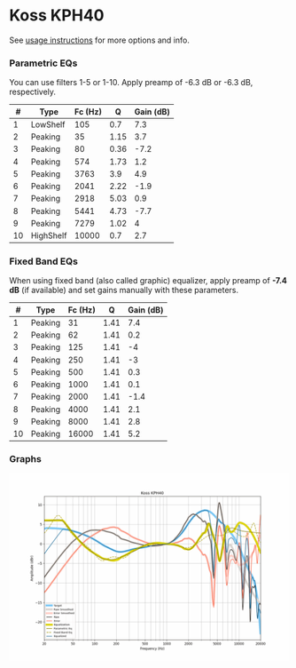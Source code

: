 # Koss KPH40
See [usage instructions](https://github.com/jaakkopasanen/AutoEq#usage) for more options and info.

### Parametric EQs
You can use filters 1-5 or 1-10. Apply preamp of -6.3 dB or -6.3 dB, respectively.

|   # | Type      |   Fc (Hz) |    Q |   Gain (dB) |
|-----|-----------|-----------|------|-------------|
|   1 | LowShelf  |       105 | 0.7  |         7.3 |
|   2 | Peaking   |        35 | 1.15 |         3.7 |
|   3 | Peaking   |        80 | 0.36 |        -7.2 |
|   4 | Peaking   |       574 | 1.73 |         1.2 |
|   5 | Peaking   |      3763 | 3.9  |         4.9 |
|   6 | Peaking   |      2041 | 2.22 |        -1.9 |
|   7 | Peaking   |      2918 | 5.03 |         0.9 |
|   8 | Peaking   |      5441 | 4.73 |        -7.7 |
|   9 | Peaking   |      7279 | 1.02 |         4   |
|  10 | HighShelf |     10000 | 0.7  |         2.7 |

### Fixed Band EQs
When using fixed band (also called graphic) equalizer, apply preamp of **-7.4 dB** (if available) and set gains manually with these parameters.

|   # | Type    |   Fc (Hz) |    Q |   Gain (dB) |
|-----|---------|-----------|------|-------------|
|   1 | Peaking |        31 | 1.41 |         7.4 |
|   2 | Peaking |        62 | 1.41 |         0.2 |
|   3 | Peaking |       125 | 1.41 |        -4   |
|   4 | Peaking |       250 | 1.41 |        -3   |
|   5 | Peaking |       500 | 1.41 |         0.3 |
|   6 | Peaking |      1000 | 1.41 |         0.1 |
|   7 | Peaking |      2000 | 1.41 |        -1.4 |
|   8 | Peaking |      4000 | 1.41 |         2.1 |
|   9 | Peaking |      8000 | 1.41 |         2.8 |
|  10 | Peaking |     16000 | 1.41 |         5.2 |

### Graphs
![](./Koss%20KPH40.png)
